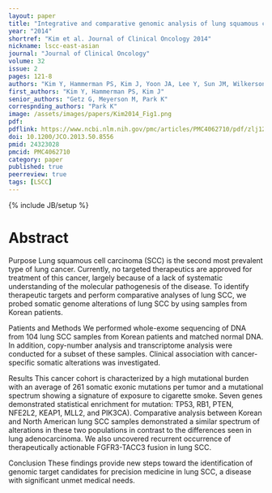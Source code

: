 ```yaml
---
layout: paper
title: "Integrative and comparative genomic analysis of lung squamous cell carcinomas in East Asian patients"
year: "2014"
shortref: "Kim et al. Journal of Clinical Oncology 2014"
nickname: lscc-east-asian
journal: "Journal of Clinical Oncology"
volume: 32
issue: 2
pages: 121-8
authors: "Kim Y, Hammerman PS, Kim J, Yoon JA, Lee Y, Sun JM, Wilkerson MD, Pedamallu CS, Cibulskis K, Yoo YK, Lawrence MS, Stojanov P, Carter SL, McKenna A, Stewart C, Sivachenko AY, Oh IJ, Kim HK, Choi YS, Kim K, Shim YM, Kim KS, Song SY, Na KJ, Choi YL, Hayes DN, Kim J, Cho S, Kim YC, Ahn JS, Ahn MJ, Getz G, Meyerson M, Park K"
first_authors: "Kim Y, Hammerman PS, Kim J"
senior_authors: "Getz G, Meyerson M, Park K"
correspnding_authors: "Park K"
image: /assets/images/papers/Kim2014_Fig1.png
pdf:
pdflink: https://www.ncbi.nlm.nih.gov/pmc/articles/PMC4062710/pdf/zlj121.pdf
doi: 10.1200/JCO.2013.50.8556
pmid: 24323028
pmcid: PMC4062710
category: paper
published: true
peerreview: true
tags: [LSCC]
---
```

{% include JB/setup %}

# Abstract

Purpose
Lung squamous cell carcinoma (SCC) is the second most prevalent type of lung cancer. Currently, no targeted therapeutics are approved for treatment of this cancer, largely because of a lack of systematic understanding of the molecular pathogenesis of the disease. To identify therapeutic targets and perform comparative analyses of lung SCC, we probed somatic genome alterations of lung SCC by using samples from Korean patients.

Patients and Methods
We performed whole-exome sequencing of DNA from 104 lung SCC samples from Korean patients and matched normal DNA. In addition, copy-number analysis and transcriptome analysis were conducted for a subset of these samples. Clinical association with cancer-specific somatic alterations was investigated.

Results
This cancer cohort is characterized by a high mutational burden with an average of 261 somatic exonic mutations per tumor and a mutational spectrum showing a signature of exposure to cigarette smoke. Seven genes demonstrated statistical enrichment for mutation: TP53, RB1, PTEN, NFE2L2, KEAP1, MLL2, and PIK3CA). Comparative analysis between Korean and North American lung SCC samples demonstrated a similar spectrum of alterations in these two populations in contrast to the differences seen in lung adenocarcinoma. We also uncovered recurrent occurrence of therapeutically actionable FGFR3-TACC3 fusion in lung SCC.

Conclusion
These findings provide new steps toward the identification of genomic target candidates for precision medicine in lung SCC, a disease with significant unmet medical needs.


